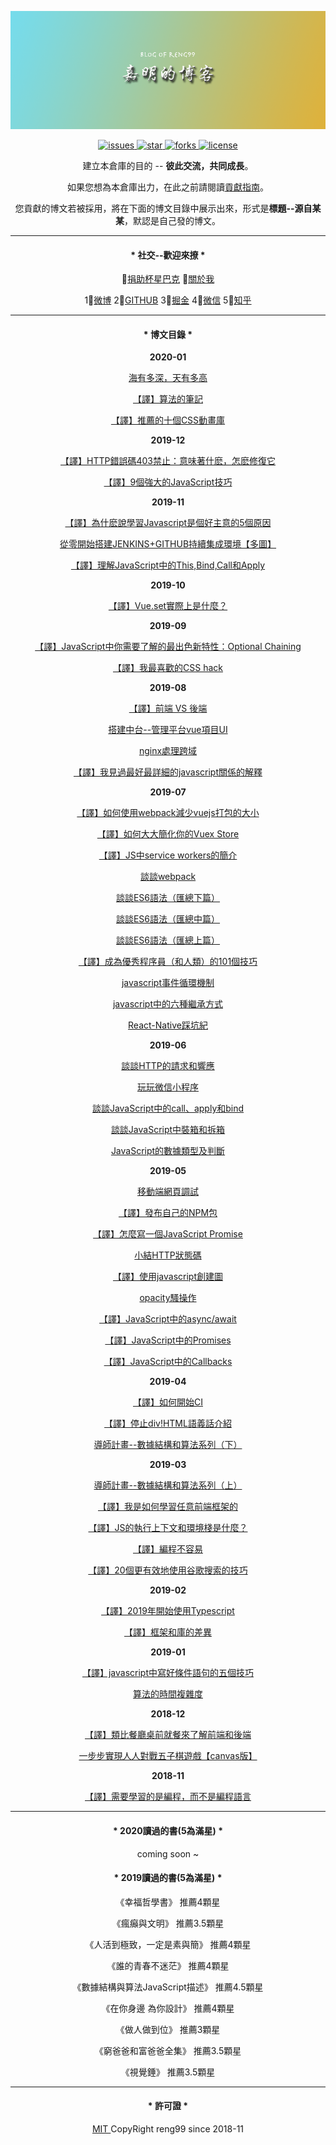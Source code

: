<p align="center"><a href="https://github.com/reng99/blogs"><img src="./src/imgs/banner.png" alt="banner" /></a></p>

<p align="center">
    <a href="https://github.com/reng99/blogs/issues">
        <img src="https://img.shields.io/github/issues/reng99/blogs.svg" alt="issues"/>
    </a>
    <a href="https://github.com/reng99/blogs/stargazers">
        <img src="https://img.shields.io/github/stars/reng99/blogs.svg" alt="star"/>
    </a>
    <a href="https://github.com/reng99/blogs/network/members">
        <img src="https://img.shields.io/github/forks/reng99/blogs.svg" alt="forks"/>
    </a>
    <a href="https://github.com/reng99/blogs/blob/master/LICENSE">
        <img src="https://img.shields.io/github/license/reng99/blogs.svg" alt="license"/>
    </a>
</p>

<p align="center">建立本倉庫的目的 -- <b>彼此交流，共同成長</b>。</p>
<p align="center">如果您想為本倉庫出力，在此之前請閱讀<a href="./CONTRIBUTING.md">貢獻指南</a>。</p>
<p align="center">您貢獻的博文若被採用，將在下面的博文目錄中展示出來，形式是<b>標題--源自某某</b>，默認是自己發的博文。</p>

<hr />

<h4 align="center">* 社交--歡迎來撩 *</h4>

<p align="center">
    💓<a href="./src/other/donate.md">捐助杯星巴克</a>
    🏃<a href="./src/other/resume.md">關於我</a>
</p>
<p align="center">
    1⃣️<a href="https://weibo.com/reng99">微博</a> 
    2⃣️<a href="https://github.com/reng99">GITHUB</a> 
    3⃣️<a href="https://juejin.im/user/5a00493f5188252c224d6475">掘金</a> 
    4⃣️<a href="./src/other/resume.md">微信</a> 
    5⃣️<a href="https://www.zhihu.com/people/reng99/activities">知乎</a> 
</p>

<hr />

<h4 align="center">* 博文目錄 *</h4>
<p align="center"><b>2020-01</b></p> 
<p align="center"><a href="https://github.com/reng99/blogs/issues/58">海有多深，天有多高</a></p>
<p align="center"><a href="https://github.com/reng99/blogs/issues/57">【譯】算法的筆記</a></p>
<p align="center"><a href="https://github.com/reng99/blogs/issues/56">【譯】推薦的十個CSS動畫庫</a></p>

<p align="center"><b>2019-12</b></p>
<p align="center"><a href="https://github.com/reng99/blogs/issues/55">【譯】HTTP錯誤碼403禁止：意味著什麽，怎麽修復它</a></p>
<p align="center"><a href="https://github.com/reng99/blogs/issues/54">【譯】9個強大的JavaScript技巧</a></p>

<p align="center"><b>2019-11</b></p>
<p align="center"><a href="https://github.com/reng99/blogs/issues/53">【譯】為什麽說學習Javascript是個好主意的5個原因</a></p>
<p align="center"><a href="https://github.com/reng99/blogs/issues/51">從零開始搭建JENKINS+GITHUB持續集成環境【多圖】</a></p>
<p align="center"><a href="https://github.com/reng99/blogs/issues/50">【譯】理解JavaScript中的This,Bind,Call和Apply</a></p>

<p align="center"><b>2019-10</b></p>
<p align="center"><a href="https://github.com/reng99/blogs/issues/49">【譯】Vue.set實際上是什麼？</a></p>

<p align="center"><b>2019-09</b></p>
<p align="center"><a href="https://github.com/reng99/blogs/issues/48">【譯】JavaScript中你需要了解的最出色新特性：Optional Chaining</a></p>
<p align="center"><a href="https://github.com/reng99/blogs/issues/47">【譯】我最喜歡的CSS hack</a></p>

<p align="center"><b>2019-08</b></p>
<p align="center"><a href="https://github.com/reng99/blogs/issues/46">【譯】前端 VS 後端</a></p>
<p align="center"><a href="https://github.com/reng99/blogs/issues/45">搭建中台--管理平台vue項目UI</a></p>
<p align="center"><a href="https://github.com/reng99/blogs/issues/44">nginx處理跨域</a></p>
<p align="center"><a href="https://github.com/reng99/blogs/issues/43">【譯】我見過最好最詳細的javascript關係的解釋</a></p>

<p align="center"><b>2019-07</b></p>
<p align="center"><a href="https://github.com/reng99/blogs/issues/42">【譯】如何使用webpack減少vuejs打包的大小</a></p>
<p align="center"><a href="https://github.com/reng99/blogs/issues/41">【譯】如何大大簡化你的Vuex Store</a></p>
<p align="center"><a href="https://github.com/reng99/blogs/issues/40">【譯】JS中service workers的簡介</a></p>
<p align="center"><a href="https://github.com/reng99/blogs/issues/39">談談webpack</a></p>
<p align="center"><a href="https://github.com/reng99/blogs/issues/38">談談ES6語法（匯總下篇）</a></p>
<p align="center"><a href="https://github.com/reng99/blogs/issues/37">談談ES6語法（匯總中篇）</a></p>
<p align="center"><a href="https://github.com/reng99/blogs/issues/36">談談ES6語法（匯總上篇）</a></p>
<p align="center"><a href="https://github.com/reng99/blogs/issues/35">【譯】成為優秀程序員（和人類）的101個技巧</a></p>
<p align="center"><a href="https://github.com/reng99/blogs/issues/34">javascript事件循環機制</a></p>
<p align="center"><a href="https://github.com/reng99/blogs/issues/33">javascript中的六種繼承方式</a></p>
<p align="center"><a href="https://github.com/reng99/blogs/issues/32">React-Native踩坑紀</a></p>

<p align="center"><b>2019-06</b></p> 
<p align="center"><a href="https://github.com/reng99/blogs/issues/31">談談HTTP的請求和響應</a></p>
<p align="center"><a href="https://github.com/reng99/blogs/issues/30">玩玩微信小程序</a></p>
<p align="center"><a href="https://github.com/reng99/blogs/issues/29">談談JavaScript中的call、apply和bind</a></p>
<p align="center"><a href="https://github.com/reng99/blogs/issues/28">談談JavaScript中裝箱和拆箱</a></p>
<p align="center"><a href="https://github.com/reng99/blogs/issues/27">JavaScript的數據類型及判斷</a></p>

<p align="center"><b>2019-05</b></p>
<p align="center"><a href="https://github.com/reng99/blogs/issues/26">移動端網頁調試</a></p>
<p align="center"><a href="https://github.com/reng99/blogs/issues/25">【譯】發布自己的NPM包</a></p>
<p align="center"><a href="https://github.com/reng99/blogs/issues/24">【譯】怎麼寫一個JavaScript Promise</a></p>
<p align="center"><a href="https://github.com/reng99/blogs/issues/23">小結HTTP狀態碼</a></p>
<p align="center"><a href="https://github.com/reng99/blogs/issues/22">【譯】使用javascript創建圖</a></p>
<p align="center"><a href="https://github.com/reng99/blogs/issues/21">opacity騷操作</a></p>
<p align="center"><a href="https://github.com/reng99/blogs/issues/20">【譯】JavaScript中的async/await</a></p>
<p align="center"><a href="https://github.com/reng99/blogs/issues/19">【譯】JavaScript中的Promises</a></p>
<p align="center"><a href="https://github.com/reng99/blogs/issues/18">【譯】JavaScript中的Callbacks</a></p>

<p align="center"><b>2019-04</b></p>
<p align="center"><a href="https://github.com/reng99/blogs/issues/17">【譯】如何開始CI</a></p>
<p align="center"><a href="https://github.com/reng99/blogs/issues/16">【譯】停止div!HTML語義話介紹</a></p>
<p align="center"><a href="https://github.com/reng99/blogs/issues/15">導師計畫--數據結構和算法系列（下）</a></p>

<p align="center"><b>2019-03</b></p>
<p align="center"><a href="https://github.com/reng99/blogs/issues/14">導師計畫--數據結構和算法系列（上）</a></p>
<p align="center"><a href="https://github.com/reng99/blogs/issues/12">【譯】我是如何學習任意前端框架的</a></p>
<p align="center"><a href="https://github.com/reng99/blogs/issues/11">【譯】JS的執行上下文和環境棧是什麼？</a></p>
<p align="center"><a href="https://github.com/reng99/blogs/issues/10">【譯】編程不容易</a></p>
<p align="center"><a href="https://github.com/reng99/blogs/issues/9">【譯】20個更有效地使用谷歌搜索的技巧</a></p>

<p align="center"><b align="center">2019-02</b></p>
<p align="center"><a href="https://github.com/reng99/blogs/issues/8">【譯】2019年開始使用Typescript</a></p>
<p align="center"><a href="https://github.com/reng99/blogs/issues/7">【譯】框架和庫的差異</a></p>

<p align="center"><b>2019-01</b></p>
<p align="center"><a href="https://github.com/reng99/blogs/issues/6">【譯】javascript中寫好條件語句的五個技巧</a></p>
<p align="center"><a href="https://github.com/reng99/blogs/issues/5">算法的時間複雜度</a></p>

<p align="center"><b>2018-12</b></p>
<p align="center"><a href="https://github.com/reng99/blogs/issues/4">【譯】類比餐廳桌前就餐來了解前端和後端</a></p>
<p align="center"><a href="https://github.com/reng99/blogs/issues/3">一步步實現人人對戰五子棋遊戲【canvas版】</a></p>

<p align="center"><b>2018-11</b></center>
<p align="center"><a href="https://github.com/reng99/blogs/issues/1">【譯】需要學習的是編程，而不是編程語言</a></p>

<hr />

<h4 align="center">* 2020讀過的書(5為滿星) *</h4>
<p align="center">coming soon ~</p>

<h4 align="center">* 2019讀過的書(5為滿星) *</h4>
<p align="center">《幸福哲學書》 推薦4顆星</p>
<p align="center">《瘋癲與文明》 推薦3.5顆星</p>
<p align="center">《人活到極致，一定是素與簡》 推薦4顆星</p>
<p align="center">《誰的青春不迷茫》 推薦4顆星</p>
<p align="center">《數據結構與算法JavaScript描述》 推薦4.5顆星</p>
<p align="center">《在你身邊 為你設計》 推薦4顆星</p>
<p align="center">《做人做到位》 推薦3顆星</p>
<p align="center">《窮爸爸和富爸爸全集》 推薦3.5顆星</p>
<p align="center">《視覺錘》 推薦3.5顆星</p>

<hr />

<h4 align="center">* 許可證 *</h4>
<p align="center"><a href="./LICENSE">MIT </a>CopyRight reng99 since 2018-11</p>

